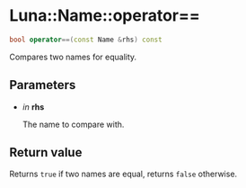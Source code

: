 # Luna::Name::operator==

```c++
bool operator==(const Name &rhs) const
```

Compares two names for equality. 



## Parameters
* *in* **rhs**

    The name to compare with. 

## Return value
Returns `true` if two names are equal, returns `false` otherwise. 

